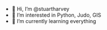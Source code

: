 - 👋 Hi, I’m @stuartharvey
- 👀 I’m interested in Python, Judo, GIS
- 🌱 I’m currently learning everything

<!---
stuartharvey/stuartharvey is a ✨ special ✨ repository because its `README.md` (this file) appears on your GitHub profile.
You can click the Preview link to take a look at your changes.
--->
